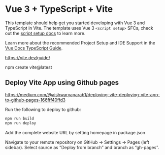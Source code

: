 # Vue 3 + TypeScript + Vite

This template should help get you started developing with Vue 3 and TypeScript in Vite. The template uses Vue 3 `<script setup>` SFCs, check out the [script setup docs](https://v3.vuejs.org/api/sfc-script-setup.html#sfc-script-setup) to learn more.

Learn more about the recommended Project Setup and IDE Support in the [Vue Docs TypeScript Guide](https://vuejs.org/guide/typescript/overview.html#project-setup).


https://vite.dev/guide/

npm create vite@latest

## Deploy Vite App using Github pages

https://medium.com/@aishwaryaparab1/deploying-vite-deploying-vite-app-to-github-pages-166fff40ffd3

Run the following to deploy to github:

```bash
npm run build
npm run deploy
```

Add the complete website URL by setting homepage in package.json

Navigate to your remote repository on GitHub -> Settings -> Pages (left sidebar). Select source as “Deploy from branch” and branch as “gh-pages”.